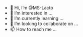 - 👋 Hi, I’m @MS-Lacto
- 👀 I’m interested in ...
- 🌱 I’m currently learning ...
- 💞️ I’m looking to collaborate on ...
- 📫 How to reach me ...

<!---
MS-Lacto/MS-Lacto is a ✨ special ✨ repository because its `README.md` (this file) appears on your GitHub profile.
You can click the Preview link to take a look at your changes.
--->
